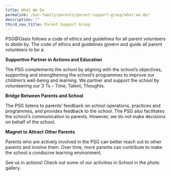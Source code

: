 ```yaml
---
title: What We Do
permalink: /our-family/parents/parent-support-group/what-we-do/
description: ""
third_nav_title: Parent Support Group
---
```

PSG@Oasis follows a code of ethics and guidelines for all parent volunteers to abide by. The code of ethics and guidelines govern and guide all parent volunteers to be a:

**Supportive Partner in Actions and Education**

The PSG complements the school by aligning with the school’s objectives, supporting and strengthening the school’s programmes to improve our children’s well-being and learning. We partner and support the school by volunteering our 3 Ts – Time, Talent, Thoughts.

**Bridge Between Parents and School**

The PSG listens to parents’ feedback on school operations, practices and programmes, and provides feedback to the school. The PSG also facilitates the school’s communication to parents. However, we do not make decisions on behalf of the school.

**Magnet to Attract Other Parents**

Parents who are actively involved in the PSG can better reach out to other parents and involve them. Over time, more parents can contribute to make the school a conducive learning environment.

See us in actions! Check out some of our activities in School in the photo gallery.